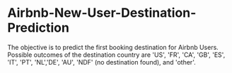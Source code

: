 # Airbnb-New-User-Destination-Prediction
The objective is to predict the first booking destination for Airbnb Users.
Possible outcomes of the destination country are 'US', 'FR', 'CA', 'GB', 'ES', 'IT', 'PT', 'NL','DE', 'AU', 'NDF' (no destination found), and 'other'. 

